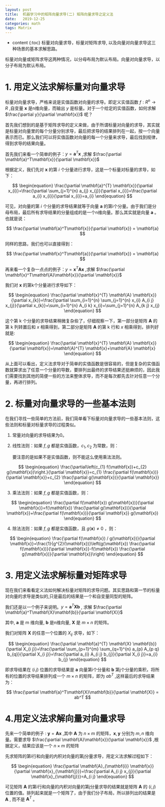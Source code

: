 ```yaml
---
layout: post
title:  机器学习中的矩阵向量求导(二) 矩阵向量求导之定义法
date:   2019-12-25
categories: math 
tags: Matrix
---
```

* content
{:toc}
标量对向量求导，标量对矩阵求导, 以及向量对向量求导这三种场景的基本求解思路。

标量对向量或矩阵求导这两种情况，以分母布局为默认布局。向量对向量求导，以分子布局为默认布局。



# **1. 用定义法求解标量对向量求导**

标量对向量求导，严格来说是实值函数对向量的求导。即定义实值函数 $f: R^{n} \to R$  ,自变量 $\mathbf{x}$ 是n维向量，而输出 $y$ 是标量。对于一个给定的实值函数，如何求解 $\frac{\partial y}{\partial \mathbf{x}}$  呢？

 

首先我们想到的是基于矩阵求导的定义来做，由于所谓标量对向量的求导，其实就是标量对向量里的每个分量分别求导，最后把求导的结果排列在一起，按一个向量表示而已。那么我们可以将实值函数对向量的每一个分量来求导，最后找到规律，得到求导的结果向量。



首先我们来看一个简单的例子：$y=\mathbf{a}^T\mathbf{x}$  ,求解 $\frac{\partial \mathbf{a}^T\mathbf{x}}{\partial \mathbf{x}}$ 

根据定义，我们先对 $\mathbf{x}$ 的第 $i$ 个分量进行求导，这是一个标量对标量的求导，如下：


$$
\begin{equation}
\frac{\partial \mathbf{a}^{T} \mathbf{x}}{\partial x_{i}}=\frac{\partial \sum_{j=1}^{n} a_{j} x_{j}}{\partial x_{i}}=\frac{\partial a_{i} x_{i}}{\partial x_{i}}=a_{i}
\end{equation}
$$


可见，对向量的第 $i$  个分量的求导结果就等于向量 $\mathbf{a}$ 的第i个分量。由于我们是分母布局，最后所有求导结果的分量组成的是一个n维向量。那么其实就是向量 $\mathbf{a}$ 。也就是说：


$$
\frac{\partial \mathbf{a}^T\mathbf{x}}{\partial \mathbf{x}} = \mathbf{a}
$$


同样的思路，我们也可以直接得到：


$$
\frac{\partial \mathbf{x}^T\mathbf{a}}{\partial \mathbf{x}} = \mathbf{a}
$$


再来看一个复杂一点点的例子：$y=\mathbf{x}^T\mathbf{A}\mathbf{x}$  ,求解 $\frac{\partial \mathbf{x}^T\mathbf{A}\mathbf{x}}{\partial \mathbf{x}}$ 



我们对 $\mathbf{x}$ 的第k个分量进行求导如下：


$$
\begin{equation}
\frac{\partial \mathbf{x}^{T} \mathbf{A} \mathbf{x}}{\partial x_{k}}=\frac{\partial \sum_{i=1}^{n} \sum_{j=1}^{n} x_{i} A_{i j} x_{j}}{\partial x_{k}}=\sum_{i=1}^{n} A_{i k} x_{i}+\sum_{j=1}^{n} A_{k j} x_{j}
\end{equation}
$$


这个第 k 个分量的求导结果稍微复杂些了，仔细观察一下，第一部分是矩阵 $\mathbf{A}$ 的第 k 列转置后和 $x$ 相乘得到，第二部分是矩阵 $\mathbf{A}$ 的第 k 行和 $x$ 相乘得到，排列好就是:


$$
\begin{equation}
\frac{\partial \mathbf{x}^{T} \mathbf{A} \mathbf{x}}{\partial \mathbf{x}}=\mathbf{A}^{T} \mathbf{x}+\mathbf{A} \mathbf{x}
\end{equation}
$$


从上面可以看出，定义法求导对于简单的实值函数是很容易的，但是复杂的实值函数就算求出了任意一个分量的导数，要排列出最终的求导结果还挺麻烦的，因此我们需要找到其他的简便一些的方法来整体求导，而不是每次都先去针对任意一个分量，再进行排列。



# **2. 标量对向量求导的一些基本法则**

在我们寻找一些简单的方法前，我们简单看下标量对向量求导的一些基本法则，这些法则和标量对标量求导的过程类似。

1. 常量对向量的求导结果为0。

2. 线性法则：如果 $f,g$  都是实值函数，$c_1,c_2$  为常数，则：

   要注意的是如果不是实值函数，则不能这么使用乘法法则。
   

$$
\begin{equation}
   \frac{\partial\left(c_{1} f(\mathbf{x})+c_{2} g(\mathbf{x})\right.}{\partial \mathbf{x}}=c_{1} \frac{\partial f(\mathbf{x})}{\partial \mathbf{x}}+c_{2} \frac{\partial g(\mathbf{x})}{\partial \mathbf{x}}
   \end{equation}
$$

3. 乘法法则：如果  $f,g$  都是实值函数，则：
   

$$
\begin{equation}
   \frac{\partial f(\mathbf{x}) g(\mathbf{x})}{\partial \mathbf{x}}=f(\mathbf{x}) \frac{\partial g(\mathbf{x})}{\partial \mathbf{x}}+\frac{\partial f(\mathbf{x})}{\partial \mathbf{x}} g(\mathbf{x})
   \end{equation}
$$

4. 除法法则：如果  $f,g$  都是实值函数，且  $g(\mathbf{x}) \neq 0$  ，则：
   


$$
\begin{equation}
   \frac{\partial f(\mathbf{x}) / g(\mathbf{x})}{\partial \mathbf{x}}=\frac{1}{g^{2}(\mathbf{x})}\left(g(\mathbf{x}) \frac{\partial f(\mathbf{x})}{\partial \mathbf{x}}-f(\mathbf{x}) \frac{\partial g(\mathbf{x})}{\partial \mathbf{x}}\right)
   \end{equation}
$$



# **3. 用定义法求解标量对矩阵求导**

现在我们来看看定义法如何解决标量对矩阵的求导问题。其实思路和第一节的标量对向量的求导是类似的,只是最后的结果是一个和自变量同型的矩阵。



我们还是以一个例子来说明。$y=\mathbf{a}^T\mathbf{X}\mathbf{b}$  , 求解 $\frac{\partial \mathbf{a}^T\mathbf{X}\mathbf{b}}{\partial \mathbf{X}}$  

其中, $\mathbf{a}$ 是 m 维向量, $\mathbf{b}$ 是n维向量, $\mathbf{X}$ 是 $m \times n$ 的矩阵。

我们对矩阵 $\mathbf{X}$ 的任意一个位置的 $X_{ij}$  求导，如下：


$$
\begin{equation}
\frac{\partial \mathbf{a}^{T} \mathbf{X} \mathbf{b}}{\partial X_{i j}}=\frac{\partial \sum_{p=1}^{m} \sum_{q=1}^{n} a_{p} A_{p q} b_{q}}{\partial X_{i j}}=\frac{\partial a_{i} A_{i j} b_{j}}{\partial X_{i j}}=a_{i} b_{j}
\end{equation}
$$


即求导结果在 $(i.j)$  位置的求导结果是 $\mathbf{a}$  向量第i个分量和 $\mathbf{b}$ 第j个分量的乘积，将所有的位置的求导结果排列成一个 $m \times n$  的矩阵，即为 $ab^T$  ,这样最后的求导结果为：


$$
\frac{\partial \mathbf{a}^T\mathbf{X}\mathbf{b}}{\partial \mathbf{X}} = ab^T
$$


# **4.用定义法求解向量对向量求导**

先来一个简单的例子 : $\mathbf{y} = \mathbf{A} \mathbf{x}$  ,其中 $\mathbf{A}$  为 $n \times m$  的矩阵，$\mathbf{x}, \mathbf{y}$ 分别为 $m,n$ 维向量。需要求导 $\frac{\partial \mathbf{A}\mathbf{x}}{\partial \mathbf{x}}$ ,根据定义，结果应该是一个 $n \times m$ 的矩阵



先求矩阵的第i行和向量的内积对向量的第j分量求导，用定义法求解过程如下：


$$
\begin{equation}
\frac{\partial \mathbf{A}_{\mathbf{i}} \mathbf{x}}{\partial \mathbf{x}_{\mathbf{j}}}=\frac{\partial A_{i j} x_{j}}{\partial \mathbf{x}_{\mathbf{j}}}=A_{i j}
\end{equation}
$$


可见矩阵 $\mathbf{A}$ 的第i行和向量的内积对向量的第j分量求导的结果就是矩阵  $\mathbf{A}$ 的 $(i,j)$ 位置的值。排列起来就是一个矩阵了，由于我们分子布局，所以排列出的结果是   $\mathbf{A}$  , 而不是 $\mathbf{A}^T$ 。

